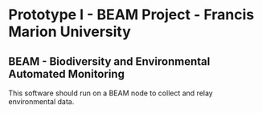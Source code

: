 # Prototype I - BEAM Project - Francis Marion University

## BEAM - Biodiversity and Environmental Automated Monitoring

This software should run on a BEAM node to collect and relay environmental data. 

